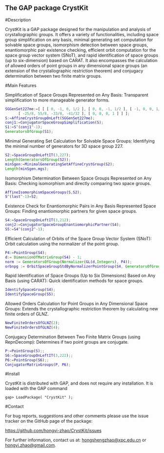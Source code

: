 ## The GAP package CrystKit

#Description

CrystKit is a GAP package designed for the manipulation and analysis of crystallographic groups. It offers a variety of functionalities, including space group simplification on any basis, minimal generating set computation for solvable space groups, isomorphism detection between space groups, enantiomorphic pair existence checking, efficient orbit computation for the space group vector system (SNoT), and rapid identification of space groups (up to six-dimension) based on CARAT. It also encompasses the calculation of allowed orders of point groups in any dimensional space groups (an extension of the crystallographic restriction theorem) and conjugacy determination between two finite matrix groups.

#Main Features

Simplification of Space Groups Represented on Any Basis: Transparent simplification to more manageable generator forms.

```gap
SGGenSet227me:=[ [ [ 0, -1, 0, 1/2 ], [ 0, 0, -1, 1/2 ], [ -1, 0, 0, 1/2 ], [ 0, 0, 0, 1 ] ], [ [ -15/4, 29/4, -15/4, -15/16 ], [ -33/8, 55/8, -25/8, -25/32 ], 
      [ -25/8, 55/8, -33/8, -41/32 ], [ 0, 0, 0, 1 ] ] ];
S:=AffineCrystGroupOnLeft(SGGenSet227me);
conj1:=ConjugatorSpaceGroupSimplification(S);
S1:=S^(conj1^-1);
GeneratorsOfGroup(S1);
```

Minimal Generating Set Calculation for Solvable Space Groups: Identifying the minimal number of generators for 3D space group 227.

```gap
S2:=SpaceGroupOnLeftIT(3,227);
Length(GeneratorsOfGroup(S2));
minSgen:=MinimalGeneratingSetAffineCrystGroup(S2);
Length(minSgen.mgs);
```

Isomorphism Determination Between Space Groups Represented on Any Basis: Checking isomorphism and directly comparing two space groups.

```gap
AffineIsomorphismSpaceGroups(S,S2);
S^(last^-1)=S2;
```

Existence Check for Enantiomorphic Pairs in Any Basis Represented Space Groups: Finding enantiomorphic partners for given space groups.

```gap
S4:=SpaceGroupOnLeftIT(3,212);
conj2:=ConjugatorSpaceGroupEnantiomorphicPartner(S4);
S5:=S4^(conj2^-1);

```

Efficient Calculation of Orbits of the Space Group Vector System (SNoT): Orbit calculation using the normalizer of the point group.

```gap
P4:=PointGroup(S4);
d:= DimensionOfMatrixGroup(S4) - 1;
norm := GeneratorsOfGroup(Normalizer(GL(d,Integers), P4)); 
orbnpg := OrbitSpaceGroupStdByNormalizerPointGroup(S4, GeneratorsOfGroup(P4), norm);
```

Rapid Identification of Space Groups (Up to Six Dimensions) Based on Any Basis (using CARAT): Quick identification methods for space groups.

```gap
IdentifySpaceGroup(S4);
IdentifySpaceGroup(S5);
```

Allowed Orders Calculation for Point Groups in Any Dimensional Space Groups: Extends the crystallographic restriction theorem by calculating new finite orders of GLNZ.

```gap
NewFiniteOrdersOfGLNZ(2);
NewFiniteOrdersOfGLNZ(4);
```

Conjugacy Determination Between Two Finite Matrix Groups (using RepnDecomp): Determines if two point groups are conjugate.

```gap
P:=PointGroup(S);;
S6:=SpaceGroupOnLeftIT(3,222);;
P6:=PointGroup(S6);;
ConjugatorMatrixGroups(P, P6); 
```

#Install

CrystKit is distributed with GAP, and does not require any installation. It is loaded with the GAP command

```
gap> LoadPackage( "CrystKit" ); 
```

#Contact

For bug reports, suggestions and other comments please use the issue tracker on the GitHub page of the package:

https://github.com/hongyi-zhao/CrystKit/issues

For further information, contact us at: <hongshengzhao@xpc.edu.cn> or <hongyi.zhao@gmail.com>.

